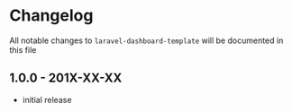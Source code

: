 # Changelog

All notable changes to `laravel-dashboard-template` will be documented in this file

## 1.0.0 - 201X-XX-XX

- initial release
